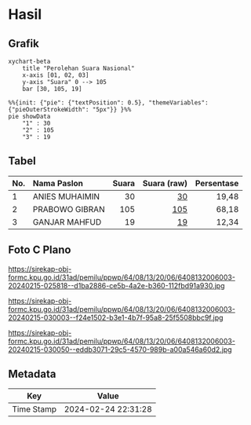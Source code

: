 # Hasil

## Grafik

```mermaid
xychart-beta
    title "Perolehan Suara Nasional"
    x-axis [01, 02, 03]
    y-axis "Suara" 0 --> 105
    bar [30, 105, 19]
```

```mermaid
%%{init: {"pie": {"textPosition": 0.5}, "themeVariables": {"pieOuterStrokeWidth": "5px"}} }%%
pie showData
    "1" : 30
    "2" : 105
    "3" : 19
```

## Tabel

| No. | Nama Paslon    | Suara | Suara (raw) | Persentase |
|:--- |:-------------- | -----:| -----------:| ----------:|
| 1   | ANIES MUHAIMIN | 30    | [30][p-1]   | 19,48      |
| 2   | PRABOWO GIBRAN | 105   | [105][p-2]  | 68,18      |
| 3   | GANJAR MAHFUD  | 19    | [19][p-3]   | 12,34      |


[p-1]: https://github.com/gigit-pemilu/pemilu-2024/blob/main/pilpres/hitung-suara/sub/64-kalimantan-timur/sub/08-kutai-timur/sub/13-teluk-pandan/sub/2006-martadinata/sub/003-tps/sub/paslon-1.txt
[p-2]: https://github.com/gigit-pemilu/pemilu-2024/blob/main/pilpres/hitung-suara/sub/64-kalimantan-timur/sub/08-kutai-timur/sub/13-teluk-pandan/sub/2006-martadinata/sub/003-tps/sub/paslon-2.txt
[p-3]: https://github.com/gigit-pemilu/pemilu-2024/blob/main/pilpres/hitung-suara/sub/64-kalimantan-timur/sub/08-kutai-timur/sub/13-teluk-pandan/sub/2006-martadinata/sub/003-tps/sub/paslon-3.txt

## Foto C Plano

https://sirekap-obj-formc.kpu.go.id/31ad/pemilu/ppwp/64/08/13/20/06/6408132006003-20240215-025818--d1ba2886-ce5b-4a2e-b360-112fbd91a930.jpg

https://sirekap-obj-formc.kpu.go.id/31ad/pemilu/ppwp/64/08/13/20/06/6408132006003-20240215-030003--f24e1502-b3e1-4b7f-95a8-25f5508bbc9f.jpg

https://sirekap-obj-formc.kpu.go.id/31ad/pemilu/ppwp/64/08/13/20/06/6408132006003-20240215-030050--eddb3071-29c5-4570-989b-a00a546a60d2.jpg


## Metadata

| Key        | Value               |
| ---------- | ------------------- |
| Time Stamp | 2024-02-24 22:31:28 |



